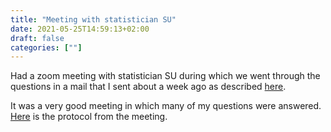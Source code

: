 ```yaml
---
title: "Meeting with statistician SU"
date: 2021-05-25T14:59:13+02:00
draft: false
categories: [""]
---
```


Had a zoom meeting with statistician SU during which we went through the questions in a mail that I sent about a week ago as described [here](https://portfolio.arki.vet/2021/05/17/mail-sent-to-statistician-su/). 

It was a very good meeting in which many of my questions were answered. [Here](https://lu.app.box.com/file/815014600935) is the protocol from the meeting.
